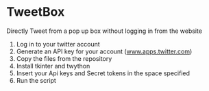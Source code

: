 # TweetBox
Directly Tweet from a pop up box without logging in from the website

1. Log in to your twitter account
2. Generate an API key for your account (www.apps.twitter.com)
3. Copy the files from the repository
4. Install tkinter and twython
5. Insert your Api keys and Secret tokens in the space specified
6. Run the script
